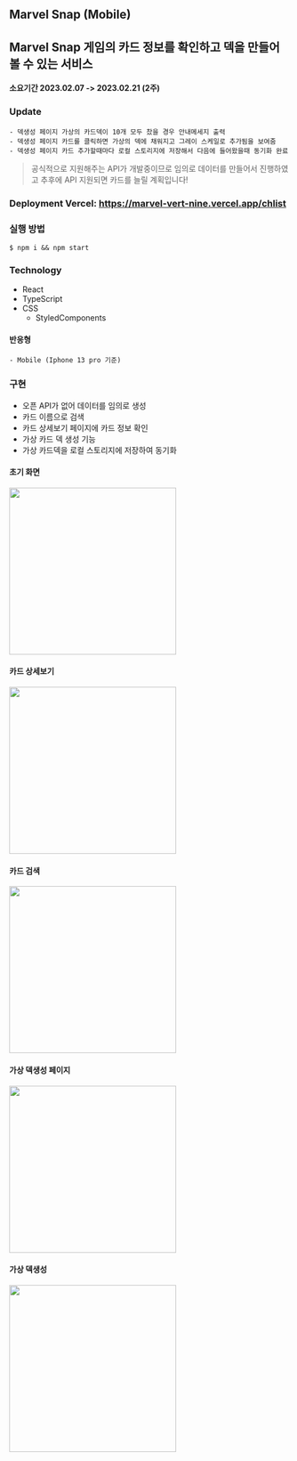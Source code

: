 ## Marvel Snap (Mobile)

## Marvel Snap 게임의 카드 정보를 확인하고 덱을 만들어 볼 수 있는 서비스

#### 소요기간 2023.02.07 -> 2023.02.21 (2주)

### Update

```
- 덱생성 페이지 가상의 카드덱이 10개 모두 찼을 경우 안내메세지 출력
- 덱생성 페이지 카드를 클릭하면 가상의 덱에 채워지고 그레이 스케일로 추가됨을 보여줌
- 덱생성 페이지 카드 추가할때마다 로컬 스토리지에 저장해서 다음에 들어왔을때 동기화 완료
```

> 공식적으로 지원해주는 API가 개발중이므로 임의로 데이터를 만들어서 진행하였고 추후에 API 지원되면 카드를 늘릴 계획입니다!

### Deployment Vercel: https://marvel-vert-nine.vercel.app/chlist

### 실행 방법

```
$ npm i && npm start
```

### Technology

- React
- TypeScript
- CSS
  - StyledComponents

#### 반응형

```
- Mobile (Iphone 13 pro 기준)
```

### 구현

- 오픈 API가 없어 데이터를 임의로 생성
- 카드 이름으로 검색
- 카드 상세보기 페이지에 카드 정보 확인
- 가상 카드 덱 생성 기능
- 가상 카드덱을 로컬 스토리지에 저장하여 동기화

#### 초기 화면

<img src="https://user-images.githubusercontent.com/96061695/230086414-d7aa05af-d2f5-4aaa-abca-139fae015088.jpg" width="300px" />

#### 카드 상세보기

<img src="https://user-images.githubusercontent.com/96061695/230086557-90810a76-af0a-4768-a16b-c0497667f887.jpg" width="300px" />

#### 카드 검색

<img src="https://user-images.githubusercontent.com/96061695/230086746-26265c61-2f50-4df0-b924-bae7a98d2c6b.jpg" width="300px" />

#### 가상 덱생성 페이지

<img src="https://user-images.githubusercontent.com/96061695/230086967-f207f5c2-bd4c-441f-909c-944ae89aef77.jpg" width="300px" />

#### 가상 덱생성

<img src="https://user-images.githubusercontent.com/96061695/230087537-4f43b8e7-0784-4d51-a6ec-39b6def2b553.jpg" width="300px" />
